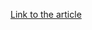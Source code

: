 [Link to the article](https://techcommunity.microsoft.com/t5/microsoft-sentinel-blog/creating-your-first-microsoft-sentinel-notebook/ba-p/2977745)
